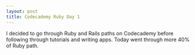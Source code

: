 ```yaml
---
layout: post
title: Codecademy Ruby Day 1
---
```

I decided to go through Ruby and Rails paths on Codecademy before following through tutorials and writing apps. Today went through more 40% of Ruby path.
